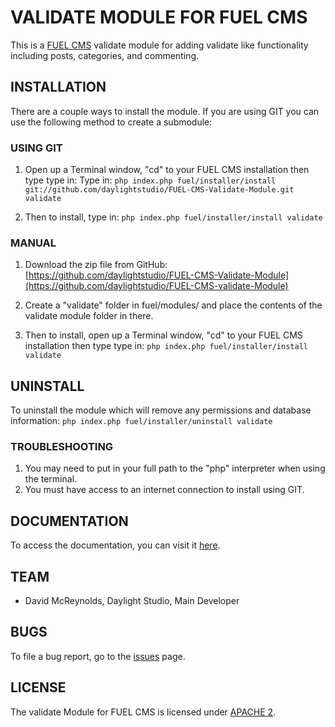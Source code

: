 # VALIDATE MODULE FOR FUEL CMS
This is a [FUEL CMS](http://www.getfuelcms.com) validate module for adding validate like functionality including posts, categories, and commenting.

## INSTALLATION
There are a couple ways to install the module. If you are using GIT you can use the following method
to create a submodule:

### USING GIT
1. Open up a Terminal window, "cd" to your FUEL CMS installation then type type in: 
Type in:
``php index.php fuel/installer/install git://github.com/daylightstudio/FUEL-CMS-Validate-Module.git validate``

2. Then to install, type in:
``php index.php fuel/installer/install validate``


### MANUAL
1. Download the zip file from GitHub:
[https://github.com/daylightstudio/FUEL-CMS-Validate-Module](https://github.com/daylightstudio/FUEL-CMS-validate-Module)

2. Create a "validate" folder in fuel/modules/ and place the contents of the validate module folder in there.

3. Then to install, open up a Terminal window, "cd" to your FUEL CMS installation then type type in:
``php index.php fuel/installer/install validate``

## UNINSTALL

To uninstall the module which will remove any permissions and database information:
``php index.php fuel/installer/uninstall validate``

### TROUBLESHOOTING
1. You may need to put in your full path to the "php" interpreter when using the terminal.
2. You must have access to an internet connection to install using GIT.


## DOCUMENTATION
To access the documentation, you can visit it [here](http://www.getfuelcms.com/user_guide/modules/validate).

## TEAM
* David McReynolds, Daylight Studio, Main Developer

## BUGS
To file a bug report, go to the [issues](https://github.com/daylightstudio/FUEL-CMS-Validate-Module/issues) page.

## LICENSE
The validate Module for FUEL CMS is licensed under [APACHE 2](http://www.apache.org/licenses/LICENSE-2.0).